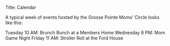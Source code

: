 Title: Calendar

A typical week of events hosted by the Grosse Pointe Moms' Circle looks like this:

Tuesday 10 AM: Brunch Bunch at a Members Home
Wednesday 8 PM: Mom Game Night
Friday 11 AM: Stroller Roll at the Ford House
